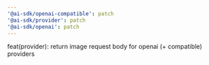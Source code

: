 ```yaml
---
'@ai-sdk/openai-compatible': patch
'@ai-sdk/provider': patch
'@ai-sdk/openai': patch
---
```


feat(provider): return image request body for openai (+ compatible) providers
